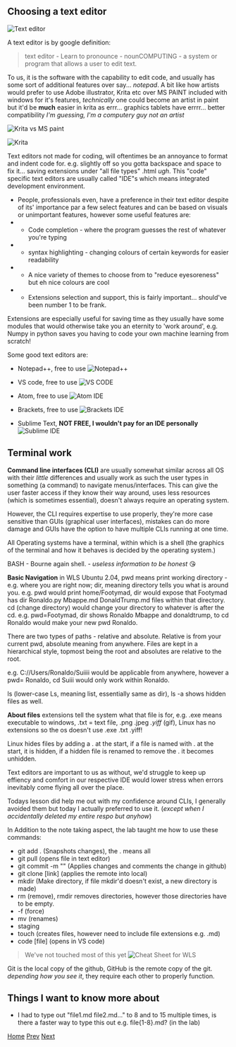## Choosing a text editor


![Text editor](https://kinsta.com/wp-content/uploads/2019/03/notepad-plus-plus-text-editor-1-1.png)

A text editor is by google definition:

  > text editor -
  > Learn to pronounce - 
  > nounCOMPUTING -
  > a system or program that allows a user to edit text.

To us, it is the software with the capability to edit code, and usually has some sort of additional features over say... *notepad*. A bit like how artists would prefer to use Adobe illustrator, Krita etc over MS PAINT included with windows for it's features, *technically* one could become an artist in paint but it'd be **much** easier in krita as errr... graphics tablets have errrr... better compatibility *I'm guessing, I'm a computery guy not an artist*

![Krita vs MS paint](https://preview.redd.it/hs5ra12f3y881.png?width=640&crop=smart&auto=webp&s=c3500929b36b700e85ebf063d38a48a18e4c8aa3) 

![Krita](https://krita.org/wp-content/uploads/2019/08/krita-ui-40.png)

Text editors not made for coding, will oftentimes be an annoyance to format and indent code for. e.g. slightly off so you gotta backspace and space to fix it... saving extensions under "all file types" .html *ugh*. This "code" specific text editors are usually called "IDE"s which means integrated development environment.

- People, professionals even, have a preference in their text editor despite of its' importance par a few select features and can be based on visuals or unimportant features, however some useful features are:
- - Code completion - where the program guesses the rest of whatever you're typing
- - syntax highlighting - changing colours of certain keywords for easier readability
- - A nice variety of themes to choose from to "reduce eyesoreness" but eh nice colours are cool
- - Extensions selection and support, this is fairly important... should've been number 1 to be frank.

Extensions are especially useful for saving time as they usually have some modules that would otherwise take you an eternity to 'work around', e.g. Numpy in python saves you having to code your own machine learning from scratch!

Some good text editors are:

* Notepad++, free to use
![Notepad++](https://i.pcmag.com/imagery/articles/01rBnPopClrTbcmGbFMDwIE-1..v1597666892.jpg)

* VS code, free to use
![VS CODE](https://code.visualstudio.com/opengraphimg/opengraph-home.png)

* Atom, free to use
![Atom IDE](https://lunaticthinker.me/wp-content/uploads/2016/05/atom.jpg)

* Brackets, free to use
![Brackets IDE](https://www.omgubuntu.co.uk/wp-content/uploads/2017/07/brackets-for-linux.jpg)

* Sublime Text, **NOT FREE, I wouldn't pay for an IDE personally** 
![Sublime IDE](https://cdn.britannica.com/96/198296-050-65D1A810/Clowns-tour-Ringling-Bros-Barnum-Atlanta-2017.jpg)

## Terminal work

**Command line interfaces (CLI)** are usually somewhat similar across all OS with their *little* differences and usually work as such the user types in something (a command) to navigate menus/interfaces. This can give the user faster access if they know their way around, uses less resources (which is sometimes essential), doesn't always require an operating system.

However, the CLI requires expertise to use properly, they're more case sensitive than GUIs (graphical user interfaces), mistakes can do more damage and GUIs have the option to have multiple CLIs running at one time.

All Operating systems have a terminal, within which is a shell (the graphics of the terminal and how it behaves is decided by the operating system.)

BASH - Bourne again shell. - *useless information to be honest* 😘

**Basic Navigation** in WLS Ubuntu 2.04, pwd means print working directory - e.g. where you are right now; dir, meaning directory tells you what is around you. e.g. pwd would print home/Footymad, dir would expose that Footymad has dir Ronaldo.py Mbappe.md DonaldTrump.md files within that directory. cd (change directory) would change your directory to whatever is after the cd. e.g. pwd=Footymad, dir shows Ronaldo Mbappe and donaldtrump, to cd Ronaldo would make your new pwd Ronaldo.

There are two types of paths - relative and absolute. Relative is from your current pwd, absolute meaning from anywhere. Files are kept in a hierarchical style, topmost being the root and absolutes are relative to the root.

e.g. C://Users/Ronaldo/Suiiii would be applicable from anywhere, however a pwd= Ronaldo, cd Suiii would only work within Ronaldo. 

ls (lower-case Ls, meaning list, essentially same as dir), ls -a shows hidden files as well.

**About files** extensions tell the system what that file is for, e.g. .exe means executable to windows, .txt = text file, .png .jpeg *.yiff* (gif), Linux has no extensions so the os doesn't use .exe .txt .yiff!

Linux hides files by adding a . at the start, if a file is named with . at the start, it is hidden, if a hidden file is renamed to remove the . it becomes unhidden.

Text editors are important to us as without, we'd struggle to keep up effiency and comfort in our respective IDE would lower stress when errors inevitably come flying all over the place.

Todays lesson did help me out with my confidence around CLIs, I generally avoided them but today I actually preferred to use it. (*except when I accidentally deleted my entire respo but anyhow*)

In Addition to the note taking aspect, the lab taught me how to use these commands:

- git add . (Snapshots changes), the . means all
- git pull (opens file in text editor)
- git commit -m "" (Applies changes and comments the change in github)
- git clone [link] (applies the remote into local)
- mkdir (Make directory, if file mkdir'd doesn't exist, a new directory is made)
- rm (remove), rmdir removes directories, however those directories have to be empty.
- -f (force) 
- mv (renames)
- staging
- touch (creates files, however need to include file extensions e.g. .md)
- code [file] (opens in VS code)

> We've not touched most of this yet
![Cheat Sheet for WLS](https://i.redd.it/rl0fe7r6zku11.jpg)

Git is the local copy of the github, GitHub is the remote copy of the git. *depending how you see it*, they require each other to properly function.

## Things I want to know more about

- I had to type out "file1.md file2.md..." to 8 and to 15 multiple times, is there a faster way to type this out e.g. file{1-8}.md? (in the lab)

[Home](https://rookie2556.github.io/Notes/) 
[Prev](https://rookie2556.github.io/102Monday/)
[Next](Google.com)

